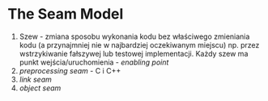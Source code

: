 # The Seam Model

1. Szew - zmiana sposobu wykonania kodu bez właściwego zmieniania kodu
   (a przynajmniej nie w najbardziej oczekiwanym miejscu) 
   np. przez wstrzykiwanie fałszywej lub testowej implementacji. 
   Każdy szew ma punkt wejścia/uruchomienia - _enabling point_
1. _preprocessing seam_ - C i C++
1. _link seam_
1. _object seam_